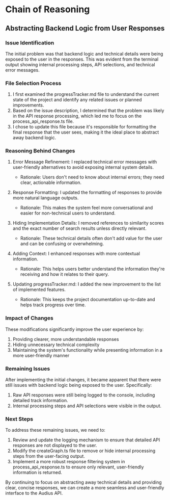 # Chain of Reasoning

## Abstracting Backend Logic from User Responses

### Issue Identification
The initial problem was that backend logic and technical details were being exposed to the user in the responses. This was evident from the terminal output showing internal processing steps, API selections, and technical error messages.

### File Selection Process
1. I first examined the progressTracker.md file to understand the current state of the project and identify any related issues or planned improvements.
2. Based on the issue description, I determined that the problem was likely in the API response processing, which led me to focus on the process_api_response.ts file.
3. I chose to update this file because it's responsible for formatting the final response that the user sees, making it the ideal place to abstract away backend logic.

### Reasoning Behind Changes
1. Error Message Refinement: I replaced technical error messages with user-friendly alternatives to avoid exposing internal system details.
   - Rationale: Users don't need to know about internal errors; they need clear, actionable information.

2. Response Formatting: I updated the formatting of responses to provide more natural language outputs.
   - Rationale: This makes the system feel more conversational and easier for non-technical users to understand.

3. Hiding Implementation Details: I removed references to similarity scores and the exact number of search results unless directly relevant.
   - Rationale: These technical details often don't add value for the user and can be confusing or overwhelming.

4. Adding Context: I enhanced responses with more contextual information.
   - Rationale: This helps users better understand the information they're receiving and how it relates to their query.

5. Updating progressTracker.md: I added the new improvement to the list of implemented features.
   - Rationale: This keeps the project documentation up-to-date and helps track progress over time.

### Impact of Changes
These modifications significantly improve the user experience by:
1. Providing clearer, more understandable responses
2. Hiding unnecessary technical complexity
3. Maintaining the system's functionality while presenting information in a more user-friendly manner

### Remaining Issues
After implementing the initial changes, it became apparent that there were still issues with backend logic being exposed to the user. Specifically:
1. Raw API responses were still being logged to the console, including detailed track information.
2. Internal processing steps and API selections were visible in the output.

### Next Steps
To address these remaining issues, we need to:
1. Review and update the logging mechanism to ensure that detailed API responses are not displayed to the user.
2. Modify the  createGraph.ts file to remove or hide internal processing steps from the user-facing output.
3. Implement a more robust response filtering system in process_api_response.ts to ensure only relevant, user-friendly information is returned.

By continuing to focus on abstracting away technical details and providing clear, concise responses, we can create a more seamless and user-friendly interface to the Audius API.
